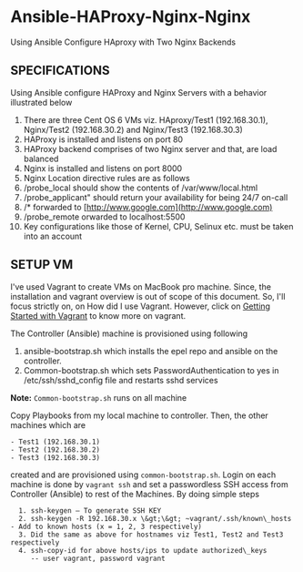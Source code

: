 # Ansible-HAProxy-Nginx-Nginx
Using Ansible Configure HAproxy with Two Nginx Backends

## SPECIFICATIONS

Using Ansible configure HAProxy and Nginx Servers with a behavior illustrated below

1. There are three Cent OS 6 VMs viz. HAproxy/Test1 (192.168.30.1), Nginx/Test2 (192.168.30.2) and Nginx/Test3 (192.168.30.3)
2. HAProxy is installed and listens on port 80
3. HAProxy backend comprises of two Nginx server and that, are load balanced
4. Nginx is installed and listens on port 8000
5. Nginx Location directive rules are as follows
  1. /probe\_local should show the contents of /var/www/local.html
  2. /probe\_applicant&quot; should return your availability for being 24/7 on-call 
  3. /\* forwarded to [http://www.google.com](http://www.google.com)
  4. /probe\_remote orwarded to localhost:5500
6. Key configurations like those of Kernel, CPU, Selinux etc. must be taken into an account



## SETUP VM
I've used Vagrant to create VMs on MacBook pro machine. Since, the installation and vagrant overview is out of scope of this document. So, I'll focus strictly on, on How did I use Vagrant. However, click on [Getting Started with Vagrant](https://www.vagrantup.com/intro/index.html) to know more on vagrant.

The Controller (Ansible) machine is provisioned using following

1. ansible-bootstrap.sh which installs the epel repo and ansible on the controller.
2. Common-bootstrap.sh which sets PasswordAuthentication to yes in /etc/ssh/sshd\_config file and restarts sshd services

**Note:** `Common-bootstrap.sh` runs on all machine

Copy Playbooks from my local machine to controller. Then, the other machines which are
```
- Test1 (192.168.30.1)
- Test2 (192.168.30.2)
- Test3 (192.168.30.3)
``` 
created and are provisioned using `common-bootstrap.sh`. Login on each machine is done by `vagrant ssh` and set a passwordless SSH access from Controller (Ansible) to rest of the Machines. By doing simple steps
```
  1. ssh-keygen – To generate SSH KEY
  2. ssh-keygen -R 192.168.30.x \&gt;\&gt; ~vagrant/.ssh/known\_hosts  - Add to known hosts (x = 1, 2, 3 respectively)
  3. Did the same as above for hostnames viz Test1, Test2 and Test3 respectively
  4. ssh-copy-id for above hosts/ips to update authorized\_keys
     -- user vagrant, password vagrant
```
